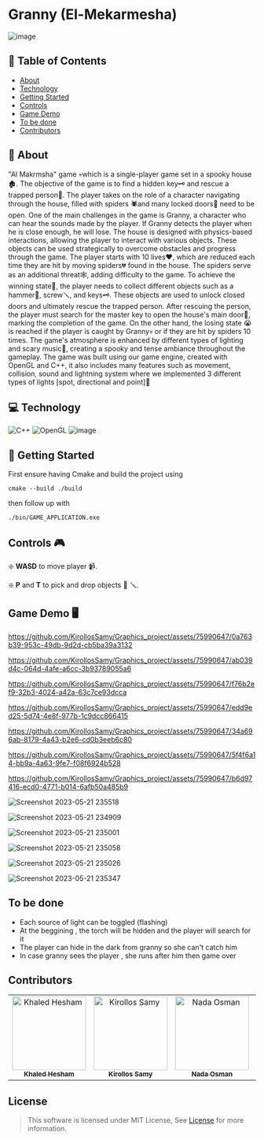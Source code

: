 # Granny (El-Mekarmesha)

![image](https://github.com/KirollosSamy/Graphics_project/assets/75990647/cf78e60e-31fa-423c-9429-c3f90715d7f2)


## 📝 Table of Contents

- [About](#about)
- [Technology](#technolgies)
- [Getting Started](#started)
- [Controls](#controls)
- [Game Demo](#demo)
- [To be done](#extensions)
- [Contributors](#contributors)

## 📙 About <a name = "about"></a>

"Al Makrmsha" game 💀which is a single-player game set in a spooky house🏚️. The objective of the game is to find a hidden key🗝️ and rescue a trapped person🙍. The player takes on the role of a character navigating through the house, filled with spiders 🕷️and many locked doors🔐 need to be open. One of the main challenges in the game is Granny, a character who can hear the sounds made by the player. If Granny detects the player when he is close enough, he will lose. The house is designed with physics-based interactions, allowing the player to interact with various objects. These objects can be used strategically to overcome obstacles and progress through the game. The player starts with 10 lives❤️, which are reduced each time they are hit by moving spiders💔 found in the house. The spiders serve as an additional threat🕸️, adding difficulty to the game. To achieve the winning state🥇, the player needs to collect different objects such as a hammer🔨, screw🪛, and keys🗝️. These objects are used to unlock closed doors and ultimately rescue the trapped person. After rescuing the person, the player must search for the master key to open the house's main door🚪, marking the completion of the game. On the other hand, the losing state 😭is reached if the player is caught by Granny💀 or if they are hit by spiders 10 times. The game's atmosphere is enhanced by different types of lighting and scary music🎵, creating a spooky and tense ambiance throughout the gameplay. The game was built using our game engine, created with OpenGL and C++, it also includes many features such as movement, collision, sound and lightning system where we implemented 3 different types of lights [spot, directional and point]🔦

## 💻 Technology <a name = "technolgies"></a>

![C++](https://img.shields.io/badge/c++-%2300599C.svg?style=for-the-badge&logo=c%2B%2B&logoColor=white) ![OpenGL](https://img.shields.io/badge/OpenGL-%23FFFFFF.svg?style=for-the-badge&logo=opengl) ![image](https://user-images.githubusercontent.com/49572294/178163500-d9e59ebc-7653-4e61-be80-fa49c2c9e505.png)

## 🚀 Getting Started <a name = "started"></a>

First ensure having Cmake and build the project using

```
cmake --build ./build
```

then follow up with

```
./bin/GAME_APPLICATION.exe
```

## Controls 🎮 <a name = "controls"></a>

❇️ **WASD** to move player 📹.

❇️ **P** and **T** to pick and drop objects 🔑 🪛.

## Game Demo 🖥️ <a name = "demo"></a>


https://github.com/KirollosSamy/Graphics_project/assets/75990647/0a763b39-953c-49db-9d2d-cb5ba39a3132



https://github.com/KirollosSamy/Graphics_project/assets/75990647/ab039d4c-064d-4afe-a6cc-3b93789055a6




https://github.com/KirollosSamy/Graphics_project/assets/75990647/f76b2ef9-32b3-4024-a42a-63c7ce93dcca




https://github.com/KirollosSamy/Graphics_project/assets/75990647/edd9ed25-5d74-4e8f-977b-1c9dcc866415




https://github.com/KirollosSamy/Graphics_project/assets/75990647/34a696ab-8179-4a43-b2e6-cd0b3eeb6c80




https://github.com/KirollosSamy/Graphics_project/assets/75990647/5f4f6a14-bb9a-4a63-9fe7-f08f6924b528




https://github.com/KirollosSamy/Graphics_project/assets/75990647/b6d97416-ecd0-4771-b014-6afb50a485b9






![Screenshot 2023-05-21 235518](https://github.com/KirollosSamy/Graphics_project/assets/75990647/9c42b846-fc31-4f7e-ba6b-ec68387523ab)

![Screenshot 2023-05-21 234909](https://github.com/KirollosSamy/Graphics_project/assets/75990647/bb9656e8-a36f-45c3-8f65-41387b0229fe)

![Screenshot 2023-05-21 235001](https://github.com/KirollosSamy/Graphics_project/assets/75990647/6b1d2f43-2294-4322-9e9f-838c925e9556)

![Screenshot 2023-05-21 235058](https://github.com/KirollosSamy/Graphics_project/assets/75990647/ceaae4cd-21a5-4ba5-92ff-3bf9ab382b74)

![Screenshot 2023-05-21 235026](https://github.com/KirollosSamy/Graphics_project/assets/75990647/85b8512a-ed3a-4cfb-9249-adf53abeab30)

![Screenshot 2023-05-21 235347](https://github.com/KirollosSamy/Graphics_project/assets/75990647/62a1a960-4377-48d7-9357-2886a6aca72b)

## To be done <a name = "extensions"></a>
- Each source of light can be toggled (flashing) 
- At the beggining , the torch will be hidden and the player will search for it 
- The player can hide in the dark from granny so she can't catch him 
- In case granny sees the player , she runs after him then game over

## Contributors <a name = "contributors"></a>

<table>
  <tr>
		<td align="center">
    <a href="https://github.com/khaHesham" target="_black">
    <img src="https://avatars.githubusercontent.com/u/75990647?v=4" width="150px;" alt="Khaled Hesham"/>
    <br />
    <sub><b>Khaled Hesham</b></sub></a>
    </td>
		<td align="center">
    <a href="https://github.com/KirollosSamy" target="_black">
    <img src="https://avatars.githubusercontent.com/u/67559650?v=4" width="150px;" alt="Kirollos Samy"/>
    <br />
    <sub><b>Kirollos Samy</b></sub></a>
    </td>
    <td align="center">
    <a href="https://github.com/nadaaosman" target="_black">
    <img src="https://avatars.githubusercontent.com/u/84284180?v=4" width="150px;" alt="Nada Osman"/>
    <br />
    <sub><b>Nada Osman</b></sub></a>
    </td>
    <td align="center">
    <a href="https://github.com/shredanabdullah" target="_black">
    <img src="https://avatars.githubusercontent.com/u/105118008?v=4" width="150px;" alt="Shredan Abdallah"/>
    <br />
    <sub><b>Shredan Abdallah</b></sub></a>
    </td>
  </tr>
 </table>

## License

> This software is licensed under MIT License, See [License](https://github.com/Waer1/Crazy-Delivery/blob/master/LICENSE.txt) for more information.
